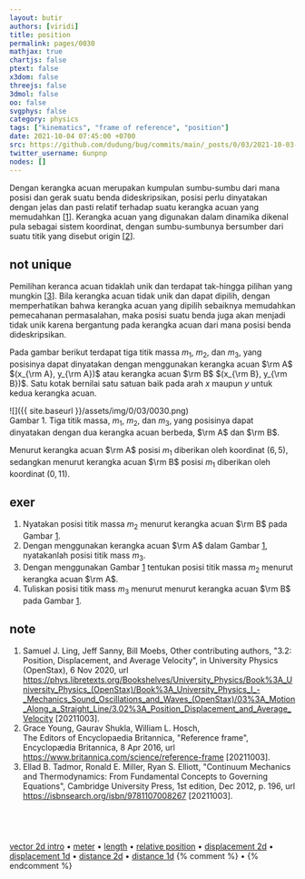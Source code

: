 ```yaml
---
layout: butir
authors: [viridi]
title: position
permalink: pages/0030
mathjax: true
chartjs: false
ptext: false
x3dom: false
threejs: false
3dmol: false
oo: false
svgphys: false
category: physics
tags: ["kinematics", "frame of reference", "position"]
date: 2021-10-04 07:45:00 +0700
src: https://github.com/dudung/bug/commits/main/_posts/0/03/2021-10-03-position.md
twitter_username: 6unpnp
nodes: []
---
```

Dengan kerangka acuan merupakan kumpulan sumbu-sumbu dari mana posisi dan gerak suatu benda dideskripsikan, posisi perlu dinyatakan dengan jelas dan pasti relatif terhadap suatu kerangka acuan yang memudahkan [[1](#r01)]. Kerangka acuan yang digunakan dalam dinamika dikenal pula sebagai sistem koordinat, dengan sumbu-sumbunya bersumber dari suatu titik yang disebut origin [[2](#r02)].


## not unique
Pemilihan keranca acuan tidaklah unik dan terdapat tak-hingga pilihan yang mungkin [[3](#r03)]. Bila kerangka acuan tidak unik dan dapat dipilih, dengan memperhatikan bahwa kerangka acuan yang dipilih sebaiknya memudahkan pemecahanan permasalahan, maka posisi suatu benda juga akan menjadi tidak unik karena bergantung pada kerangka acuan dari mana posisi benda dideskripsikan.

Pada gambar berikut terdapat tiga titik massa $m_1$, $m_2$, dan $m_3$, yang posisinya dapat dinyatakan dengan menggunakan kerangka acuan $\rm A$ $(x_{\rm A}, y_{\rm A})$ atau kerangka acuan $\rm B$ $(x_{\rm B}, y_{\rm B})$. Satu kotak bernilai satu satuan baik pada arah $x$ maupun $y$ untuk kedua kerangka acuan.

![]({{ site.baseurl }}/assets/img/0/03/0030.png) \
Gambar <a name="fig1">1</a>. Tiga titik massa, $m_1$, $m_2$, dan $m_3$, yang posisinya dapat dinyatakan dengan dua kerangka acuan berbeda, $\rm A$ dan $\rm B$.

Menurut kerangka acuan $\rm A$ posisi $m_1$ diberikan oleh koordinat $(6, 5)$, sedangkan menurut kerangka acuan $\rm B$ posisi $m_1$ diberikan oleh koordinat $(0, 11)$.


## exer
1. Nyatakan posisi titik massa $m_2$ menurut kerangka acuan $\rm B$ pada Gambar [1](#fig1).
2. Dengan menggunakan kerangka acuan $\rm A$ dalam Gambar [1](#fig1), nyatakanlah posisi titik mass $m_3$.
3. Dengan menggunakan Gambar [1](#fig1) tentukan posisi titik massa $m_2$ menurut kerangka acuan $\rm A$.
4. Tuliskan posisi titik mass $m_3$ menurut menurut kerangka acuan $\rm B$ pada Gambar [1](#fig1).


## note
1. <a name="r01"></a>Samuel J. Ling, Jeff Sanny, Bill Moebs, Other contributing authors, "3.2: Position, Displacement, and Average Velocity", in University Physics (OpenStax), 6 Nov 2020, url <https://phys.libretexts.org/Bookshelves/University_Physics/Book%3A_University_Physics_(OpenStax)/Book%3A_University_Physics_I_-_Mechanics_Sound_Oscillations_and_Waves_(OpenStax)/03%3A_Motion_Along_a_Straight_Line/3.02%3A_Position_Displacement_and_Average_Velocity> [20211003].
2. <a name="r02"></a>Grace Young, Gaurav Shukla, William L. Hosch, 	
The Editors of Encyclopaedia Britannica, "Reference frame", Encyclopædia Britannica, 8 Apr 2016, url <https://www.britannica.com/science/reference-frame> [20211003].
3. <a name="r03"></a>Ellad B. Tadmor, ‎Ronald E. Miller, ‎Ryan S. Elliott, "Continuum Mechanics and Thermodynamics: From Fundamental Concepts to Governing Equations", Cambridge University Press, 1st edition, Dec 2012, p. 196, url <https://isbnsearch.org/isbn/9781107008267> [20211003].


## &nbsp;
[vector 2d intro](0013.html) &bull; [meter](0037.html) &bull; [length](0036.html) &bull; [relative position](0031.html) &bull; [displacement 2d](0032.html) &bull; [displacement 1d](0033.html) &bull; [distance 2d](0034.html) &bull; [distance 1d](0035.html)
{% comment %} []() &bull; []() {% endcomment %}
